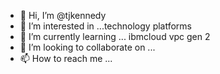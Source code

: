 - 👋 Hi, I’m @tjkennedy
- 👀 I’m interested in ...technology platforms
- 🌱 I’m currently learning ... ibmcloud vpc gen 2
- 💞️ I’m looking to collaborate on ...
- 📫 How to reach me ...

<!---
tjkennedy/tjkennedy is a ✨ special ✨ repository because its `README.md` (this file) appears on your GitHub profile.
You can click the Preview link to take a look at your changes.
--->
